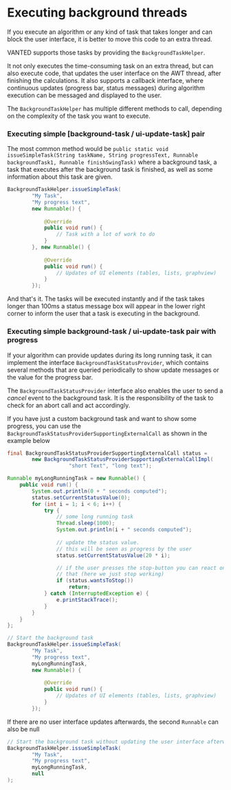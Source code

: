 # Executing background threads

If you execute an algorithm or any kind of task that takes longer and can block the user interface, it is better to move this code to an extra thread.

VANTED supports those tasks by providing the `BackgroundTaskHelper`.

It not only executes the time-consuming task on an extra thread, but can also execute code, that updates the user interface on the AWT thread, after finishing the calculations. It also supports a callback interface, where continuous updates (progress bar, status messages) during algorithm execution can be messaged and displayed to the user. 

The `BackgroundTaskHelper` has multiple different methods to call, depending on the complexity of the task you want to execute.

### Executing simple [background-task / ui-update-task] pair

The most common method would be `public static void issueSimpleTask(String taskName, String progressText, Runnable backgroundTask1, Runnable finishSwingTask)` where a background task, a task that executes after the background task is finished, as well as some information about this task are given.


```java
BackgroundTaskHelper.issueSimpleTask(
		"My Task", 
		"My progress text", 
		new Runnable() {
			
			@Override
			public void run() {
				// Task with a lot of work to do
			}
		}, new Runnable() {
			
			@Override
			public void run() {
				// Updates of UI elements (tables, lists, graphview)
			}
		});
```

And that's it. The tasks will be executed instantly and if the task takes longer than 100ms a status message box will appear in the lower right corner to inform the user that a task is executing in the background.

### Executing simple background-task / ui-update-task pair with progress

If your algorithm can provide updates during its long running task, it can implement the interface `BackgroundTaskStatusProvider`, which contains several methods that are queried periodically to show update messages or the value for the progress bar.

The `BackgroundTaskStatusProvider` interface also enables the user to send a *cancel* event to the background task. It is the responsibility of the task to check for an abort call and act accordingly.

If you have just a custom background task and want to show some progress, you can use the `BackgroundTaskStatusProviderSupportingExternalCall` as shown in the example below

```java
final BackgroundTaskStatusProviderSupportingExternalCall status = 
		new BackgroundTaskStatusProviderSupportingExternalCallImpl(
					"short Text", "long text");

Runnable myLongRunningTask = new Runnable() {
	public void run() {
		System.out.println(0 + " seconds computed");
		status.setCurrentStatusValue(0);
		for (int i = 1; i < 6; i++) {
			try {
				// some long running task
				Thread.sleep(1000);
				System.out.println(i + " seconds computed");
				
				// update the status value.
				// this will be seen as progress by the user
				status.setCurrentStatusValue(20 * i);

				// if the user presses the stop-button you can react on
				// that (here we just stop working)
				if (status.wantsToStop())
					return;
			} catch (InterruptedException e) {
				e.printStackTrace();
			}
		}
	}
};

// Start the background task
BackgroundTaskHelper.issueSimpleTask(
		"My Task", 
		"My progress text", 
		myLongRunningTask, 
		new Runnable() {
			
			@Override
			public void run() {
				// Updates of UI elements (tables, lists, graphview)
			}
		});
```

If there are no user interface updates afterwards, the second `Runnable` can also be null

```java
// Start the background task without updating the user interface afterwards
BackgroundTaskHelper.issueSimpleTask(
		"My Task", 
		"My progress text", 
		myLongRunningTask, 
		null
);
```
